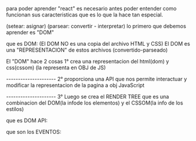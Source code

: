para poder aprender "react" es necesario antes poder entender como funcionan sus caracteristicas que es lo que la hace tan especial.

(setear: asignar)
(parsear: convertir - interpretar)
lo primero que debemos aprender es "DOM"

que es DOM: (El DOM NO es una copia del archivo HTML y CSS) El DOM es una "REPRESENTACION" de estos archivos (convertido-parseado)

El "DOM" hace 2 cosas 1° crea una representacion del html(dom) y css(cssom) (la representa en OBJ de JS)

--------------------- 2° proporciona una API que nos permite interactuar y modificar la representacion de la pagina a obj JavaScript

--------------------- 3° Luego se crea el RENDER TREE que es una combinacion del DOM(la infode los elementos) y el CSSOM(la info de los estilos)

que es DOM API:

que son los EVENTOS:
